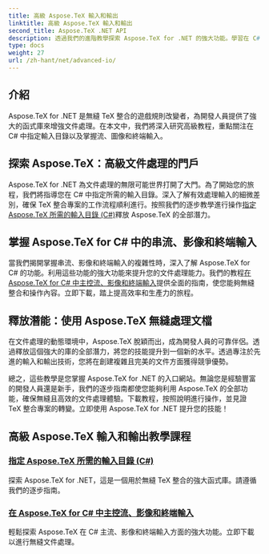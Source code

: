 ```yaml
---
title: 高級 Aspose.TeX 輸入和輸出
linktitle: 高級 Aspose.TeX 輸入和輸出
second_title: Aspose.TeX .NET API
description: 透過我們的進階教學探索 Aspose.TeX for .NET 的強大功能。學習在 C# 中指定輸入目錄和主流、影像和終端輸入。
type: docs
weight: 27
url: /zh-hant/net/advanced-io/
---
```

## 介紹

Aspose.TeX for .NET 是無縫 TeX 整合的遊戲規則改變者，為開發人員提供了強大的函式庫來增強文件處理。在本文中，我們將深入研究高級教程，重點關注在 C# 中指定輸入目錄以及掌握流、圖像和終端輸入。

## 探索 Aspose.TeX：高級文件處理的門戶

Aspose.TeX for .NET 為文件處理的無限可能世界打開了大門。為了開始您的旅程，我們將指導您在 C# 中指定所需的輸入目錄。深入了解有效處理輸入的細微差別，確保 TeX 整合專案的工作流程順利進行。按照我們的逐步教學進行操作[指定 Aspose.TeX 所需的輸入目錄 (C#)](./required-input-directory-csharp/)釋放 Aspose.TeX 的全部潛力。

## 掌握 Aspose.TeX for C# 中的串流、影像和終端輸入

當我們揭開掌握串流、影像和終端輸入的複雜性時，深入了解 Aspose.TeX for C# 的功能。利用這些功能的強大功能來提升您的文件處理能力。我們的教程[在 Aspose.TeX for C# 中主控流、影像和終端輸入](./stream-input-image-output-terminal-input-csharp/)提供全面的指南，使您能夠無縫整合和操作內容。立即下載，踏上提高效率和生產力的旅程。

## 釋放潛能：使用 Aspose.TeX 無縫處理文檔

在文件處理的動態環境中，Aspose.TeX 脫穎而出，成為開發人員的可靠伴侶。透過釋放這個強大的庫的全部潛力，將您的技能提升到一個新的水平。透過專注於先進的輸入和輸出技術，您將在創建複雜且完美的文件方面獲得競爭優勢。

總之，這些教學是您掌握 Aspose.TeX for .NET 的入口網站。無論您是經驗豐富的開發人員還是新手，我們的逐步指南都使您能夠利用 Aspose.TeX 的全部功能，確保無縫且高效的文件處理體驗。下載教程，按照說明進行操作，並見證 TeX 整合專案的轉變。立即使用 Aspose.TeX for .NET 提升您的技能！
## 高級 Aspose.TeX 輸入和輸出教學課程
### [指定 Aspose.TeX 所需的輸入目錄 (C#)](./required-input-directory-csharp/)
探索 Aspose.TeX for .NET，這是一個用於無縫 TeX 整合的強大函式庫。請遵循我們的逐步指南。
### [在 Aspose.TeX for C# 中主控流、影像和終端輸入](./stream-input-image-output-terminal-input-csharp/)
輕鬆探索 Aspose.TeX 在 C# 主流、影像和終端輸入方面的強大功能。立即下載以進行無縫文件處理。